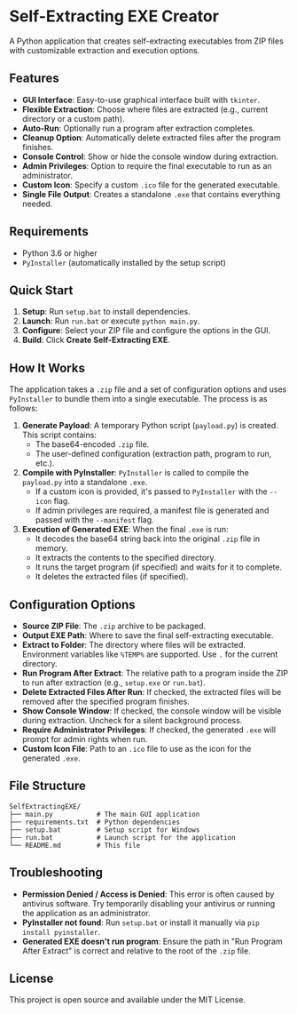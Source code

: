 # Self-Extracting EXE Creator

A Python application that creates self-extracting executables from ZIP files with customizable extraction and execution options.

## Features

-   **GUI Interface**: Easy-to-use graphical interface built with `tkinter`.
-   **Flexible Extraction**: Choose where files are extracted (e.g., current directory or a custom path).
-   **Auto-Run**: Optionally run a program after extraction completes.
-   **Cleanup Option**: Automatically delete extracted files after the program finishes.
-   **Console Control**: Show or hide the console window during extraction.
-   **Admin Privileges**: Option to require the final executable to run as an administrator.
-   **Custom Icon**: Specify a custom `.ico` file for the generated executable.
-   **Single File Output**: Creates a standalone `.exe` that contains everything needed.

## Requirements

-   Python 3.6 or higher
-   `PyInstaller` (automatically installed by the setup script)

## Quick Start

1.  **Setup**: Run `setup.bat` to install dependencies.
2.  **Launch**: Run `run.bat` or execute `python main.py`.
3.  **Configure**: Select your ZIP file and configure the options in the GUI.
4.  **Build**: Click **Create Self-Extracting EXE**.

## How It Works

The application takes a `.zip` file and a set of configuration options and uses `PyInstaller` to bundle them into a single executable. The process is as follows:

1.  **Generate Payload**: A temporary Python script (`payload.py`) is created. This script contains:
    -   The base64-encoded `.zip` file.
    -   The user-defined configuration (extraction path, program to run, etc.).
2.  **Compile with PyInstaller**: `PyInstaller` is called to compile the `payload.py` into a standalone `.exe`.
    -   If a custom icon is provided, it's passed to `PyInstaller` with the `--icon` flag.
    -   If admin privileges are required, a manifest file is generated and passed with the `--manifest` flag.
3.  **Execution of Generated EXE**: When the final `.exe` is run:
    -   It decodes the base64 string back into the original `.zip` file in memory.
    -   It extracts the contents to the specified directory.
    -   It runs the target program (if specified) and waits for it to complete.
    -   It deletes the extracted files (if specified).

## Configuration Options

-   **Source ZIP File**: The `.zip` archive to be packaged.
-   **Output EXE Path**: Where to save the final self-extracting executable.
-   **Extract to Folder**: The directory where files will be extracted. Environment variables like `%TEMP%` are supported. Use `.` for the current directory.
-   **Run Program After Extract**: The relative path to a program inside the ZIP to run after extraction (e.g., `setup.exe` or `run.bat`).
-   **Delete Extracted Files After Run**: If checked, the extracted files will be removed after the specified program finishes.
-   **Show Console Window**: If checked, the console window will be visible during extraction. Uncheck for a silent background process.
-   **Require Administrator Privileges**: If checked, the generated `.exe` will prompt for admin rights when run.
-   **Custom Icon File**: Path to an `.ico` file to use as the icon for the generated `.exe`.

## File Structure

```
SelfExtractingEXE/
├── main.py           # The main GUI application
├── requirements.txt  # Python dependencies
├── setup.bat         # Setup script for Windows
├── run.bat           # Launch script for the application
└── README.md         # This file
```

## Troubleshooting

-   **Permission Denied / Access is Denied**: This error is often caused by antivirus software. Try temporarily disabling your antivirus or running the application as an administrator.
-   **PyInstaller not found**: Run `setup.bat` or install it manually via `pip install pyinstaller`.
-   **Generated EXE doesn't run program**: Ensure the path in "Run Program After Extract" is correct and relative to the root of the `.zip` file.

## License

This project is open source and available under the MIT License.
